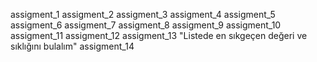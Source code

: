 assigment_1
assigment_2
assigment_3
assigment_4
assigment_5
assigment_6
assigment_7
assigment_8
assigment_9
assigment_10
assigment_11
assigment_12
assigment_13 "Listede en sıkgeçen değeri ve sıklığını bulalım"
assigment_14

